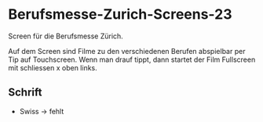 # Berufsmesse-Zurich-Screens-23

Screen für die Berufsmesse Zürich.

Auf dem Screen sind Filme zu den verschiedenen Berufen abspielbar per Tip auf Touchscreen.
Wenn man drauf tippt, dann startet der Film Fullscreen mit schliessen x oben links.


## Schrift
- Swiss -> fehlt